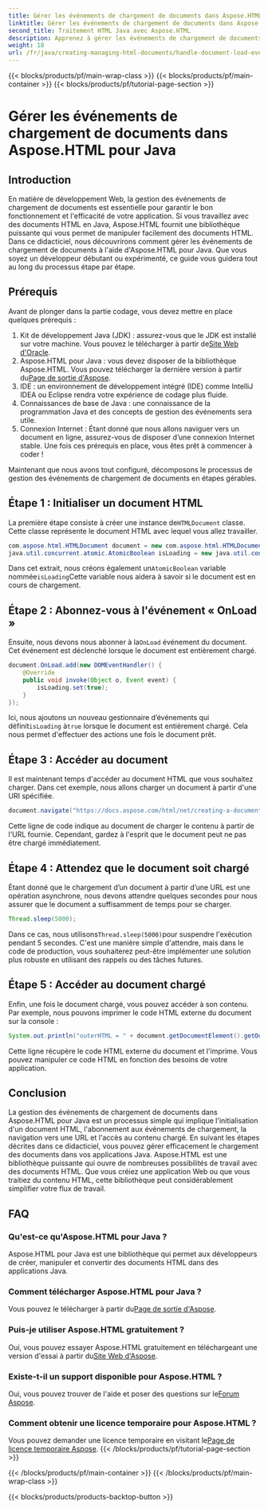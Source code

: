 ```yaml
---
title: Gérer les événements de chargement de documents dans Aspose.HTML pour Java
linktitle: Gérer les événements de chargement de documents dans Aspose.HTML pour Java
second_title: Traitement HTML Java avec Aspose.HTML
description: Apprenez à gérer les événements de chargement de documents dans Aspose.HTML pour Java avec ce guide étape par étape. Améliorez vos applications Web.
weight: 18
url: /fr/java/creating-managing-html-documents/handle-document-load-events/
---
```


{{< blocks/products/pf/main-wrap-class >}}
{{< blocks/products/pf/main-container >}}
{{< blocks/products/pf/tutorial-page-section >}}

# Gérer les événements de chargement de documents dans Aspose.HTML pour Java

## Introduction
En matière de développement Web, la gestion des événements de chargement de documents est essentielle pour garantir le bon fonctionnement et l'efficacité de votre application. Si vous travaillez avec des documents HTML en Java, Aspose.HTML fournit une bibliothèque puissante qui vous permet de manipuler facilement des documents HTML. Dans ce didacticiel, nous découvrirons comment gérer les événements de chargement de documents à l'aide d'Aspose.HTML pour Java. Que vous soyez un développeur débutant ou expérimenté, ce guide vous guidera tout au long du processus étape par étape.
## Prérequis
Avant de plonger dans la partie codage, vous devez mettre en place quelques prérequis :
1.  Kit de développement Java (JDK) : assurez-vous que le JDK est installé sur votre machine. Vous pouvez le télécharger à partir de[Site Web d'Oracle](https://www.oracle.com/java/technologies/javase-jdk11-downloads.html).
2. Aspose.HTML pour Java : vous devez disposer de la bibliothèque Aspose.HTML. Vous pouvez télécharger la dernière version à partir du[Page de sortie d'Aspose](https://releases.aspose.com/html/java/).
3. IDE : un environnement de développement intégré (IDE) comme IntelliJ IDEA ou Eclipse rendra votre expérience de codage plus fluide.
4. Connaissances de base de Java : une connaissance de la programmation Java et des concepts de gestion des événements sera utile.
5. Connexion Internet : Étant donné que nous allons naviguer vers un document en ligne, assurez-vous de disposer d’une connexion Internet stable.
Une fois ces prérequis en place, vous êtes prêt à commencer à coder !

Maintenant que nous avons tout configuré, décomposons le processus de gestion des événements de chargement de documents en étapes gérables.
## Étape 1 : Initialiser un document HTML
 La première étape consiste à créer une instance de`HTMLDocument` classe. Cette classe représente le document HTML avec lequel vous allez travailler.
```java
com.aspose.html.HTMLDocument document = new com.aspose.html.HTMLDocument();
java.util.concurrent.atomic.AtomicBoolean isLoading = new java.util.concurrent.atomic.AtomicBoolean(false);
```
 Dans cet extrait, nous créons également un`AtomicBoolean` variable nommée`isLoading`Cette variable nous aidera à savoir si le document est en cours de chargement.
## Étape 2 : Abonnez-vous à l'événement « OnLoad »
Ensuite, nous devons nous abonner à la`OnLoad` événement du document. Cet événement est déclenché lorsque le document est entièrement chargé. 
```java
document.OnLoad.add(new DOMEventHandler() {
    @Override
    public void invoke(Object o, Event event) {
        isLoading.set(true);
    }
});
```
 Ici, nous ajoutons un nouveau gestionnaire d’événements qui définit`isLoading` à`true` lorsque le document est entièrement chargé. Cela nous permet d'effectuer des actions une fois le document prêt.
## Étape 3 : Accéder au document
Il est maintenant temps d'accéder au document HTML que vous souhaitez charger. Dans cet exemple, nous allons charger un document à partir d'une URI spécifiée.
```java
document.navigate("https://docs.aspose.com/html/net/creating-a-document/document.html");
```
Cette ligne de code indique au document de charger le contenu à partir de l'URL fournie. Cependant, gardez à l'esprit que le document peut ne pas être chargé immédiatement.
## Étape 4 : Attendez que le document soit chargé
Étant donné que le chargement d’un document à partir d’une URL est une opération asynchrone, nous devons attendre quelques secondes pour nous assurer que le document a suffisamment de temps pour se charger. 
```java
Thread.sleep(5000);
```
 Dans ce cas, nous utilisons`Thread.sleep(5000)`pour suspendre l'exécution pendant 5 secondes. C'est une manière simple d'attendre, mais dans le code de production, vous souhaiterez peut-être implémenter une solution plus robuste en utilisant des rappels ou des tâches futures.
## Étape 5 : Accéder au document chargé
Enfin, une fois le document chargé, vous pouvez accéder à son contenu. Par exemple, nous pouvons imprimer le code HTML externe du document sur la console :
```java
System.out.println("outerHTML = " + document.getDocumentElement().getOuterHTML());
```
Cette ligne récupère le code HTML externe du document et l'imprime. Vous pouvez manipuler ce code HTML en fonction des besoins de votre application.
## Conclusion
La gestion des événements de chargement de documents dans Aspose.HTML pour Java est un processus simple qui implique l'initialisation d'un document HTML, l'abonnement aux événements de chargement, la navigation vers une URL et l'accès au contenu chargé. En suivant les étapes décrites dans ce didacticiel, vous pouvez gérer efficacement le chargement des documents dans vos applications Java.
Aspose.HTML est une bibliothèque puissante qui ouvre de nombreuses possibilités de travail avec des documents HTML. Que vous créiez une application Web ou que vous traitiez du contenu HTML, cette bibliothèque peut considérablement simplifier votre flux de travail.
## FAQ
### Qu'est-ce qu'Aspose.HTML pour Java ?
Aspose.HTML pour Java est une bibliothèque qui permet aux développeurs de créer, manipuler et convertir des documents HTML dans des applications Java.
### Comment télécharger Aspose.HTML pour Java ?
 Vous pouvez le télécharger à partir du[Page de sortie d'Aspose](https://releases.aspose.com/html/java/).
### Puis-je utiliser Aspose.HTML gratuitement ?
 Oui, vous pouvez essayer Aspose.HTML gratuitement en téléchargeant une version d'essai à partir du[Site Web d'Aspose](https://releases.aspose.com/).
### Existe-t-il un support disponible pour Aspose.HTML ?
 Oui, vous pouvez trouver de l'aide et poser des questions sur le[Forum Aspose](https://forum.aspose.com/c/html/29).
### Comment obtenir une licence temporaire pour Aspose.HTML ?
 Vous pouvez demander une licence temporaire en visitant le[Page de licence temporaire Aspose](https://purchase.aspose.com/temporary-license/).
{{< /blocks/products/pf/tutorial-page-section >}}

{{< /blocks/products/pf/main-container >}}
{{< /blocks/products/pf/main-wrap-class >}}

{{< blocks/products/products-backtop-button >}}
